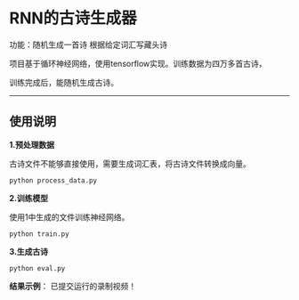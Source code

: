# RNN的古诗生成器

功能：随机生成一首诗
     根据给定词汇写藏头诗

项目基于循环神经网络，使用tensorflow实现。训练数据为四万多首古诗，

训练完成后，能随机生成古诗。

-----------------

## 使用说明

**1.预处理数据**

古诗文件不能够直接使用，需要生成词汇表，将古诗文件转换成向量。

```
python process_data.py
```

**2.训练模型**

使用1中生成的文件训练神经网络。

```
python train.py
```

**3.生成古诗**



```
python eval.py
```

**结果示例**：
已提交运行的录制视频！


